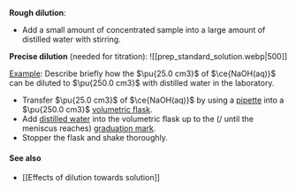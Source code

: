 **Rough dilution**:
- Add a small amount of concentrated sample into a large amount of distilled water with stirring.

**Precise dilution** (needed for titration):
![[prep_standard_solution.webp|500]]

<u>Example</u>: Describe briefly how the $\pu{25.0 cm3}$ of $\ce{NaOH(aq)}$ can be diluted to $\pu{250.0 cm3}$ with distilled water in the laboratory.
- Transfer $\pu{25.0 cm3}$ of $\ce{NaOH(aq)}$ by using a <u>pipette</u> into a $\pu{250.0 cm3}$ <u>volumetric flask</u>.
- Add <u>distilled water</u> into the volumetric flask up to the (/ until the meniscus reaches) <u>graduation mark</u>.
- Stopper the flask and shake thoroughly.

#### See also
- [[Effects of dilution towards solution]]
